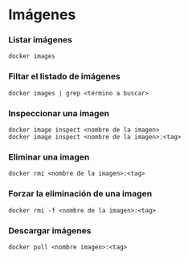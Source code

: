 # Imágenes

### Listar imágenes

```
docker images
```

### Filtar el listado de imágenes

```
docker images | grep <término a buscar>
```

### Inspeccionar una imagen

```
docker image inspect <nombre de la imagen>
docker image inspect <nombre de la imagen>:<tag>
```

### Eliminar una imagen

```
docker rmi <nombre de la imagen>:<tag>
```

### Forzar la eliminación de una imagen

```
docker rmi -f <nombre de la imagen>:<tag>
```

### Descargar imágenes

```
docker pull <nombre imagen>:<tag>
```
